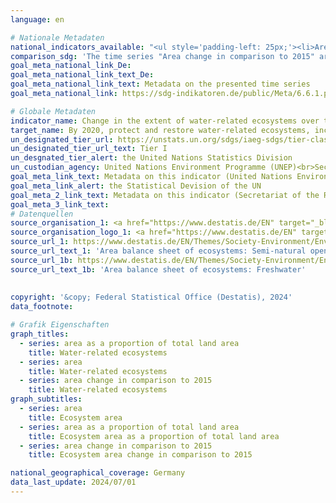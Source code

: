 ```yaml
---
language: en    

# Nationale Metadaten    
national_indicators_available: "<ul style='padding-left: 25px;'><li>Area</li> <li> Area as a proportion of total land area</li> <li> Area change in comparison to 2015</li></ul>"    
comparison_sdg: 'The time series "Area change in comparison to 2015" are compliant with the UN metadata. The time series "Area" and "Area as a proportion of total land area" provide additional information.'    
goal_meta_national_link_De: 
goal_meta_national_link_text_De: 
goal_meta_national_link_text: Metadata on the presented time series
goal_meta_national_link: https://sdg-indikatoren.de/public/Meta/6.6.1.pdf    

# Globale Metadaten    
indicator_name: Change in the extent of water-related ecosystems over time    
target_name: By 2020, protect and restore water-related ecosystems, including mountains, forests, wetlands, rivers, aquifers and lakes    
un_designated_tier_url: https://unstats.un.org/sdgs/iaeg-sdgs/tier-classification/    
un_designated_tier_url_text: Tier I    
un_desgnated_tier_alert: the United Nations Statistics Division    
un_custodian_agency: United Nations Environment Programme (UNEP)<br>Secretariat of the Ramsar Convention on Wetlands    
goal_meta_link_text: Metadata on this indicator (United Nations Environment Programme)    
goal_meta_link_alert: the Statistical Devision of the UN    
goal_meta_2_link_text: Metadata on this indicator (Secretariat of the Ramsar Convention on Wetlands)    
goal_meta_3_link_text:         
# Datenquellen
source_organisation_1: <a href="https://www.destatis.de/EN" target="_blank"> Federal Statistical Office (Destatis) </a>
source_organisation_logo_1: <a href="https://www.destatis.de/EN" target="_blank"><img src="https://sdg-indikatoren.de/public/OrgImgEn/destatis.png" alt="Logo destatis" style="height:60px; width:148px"/></a>
source_url_1: https://www.destatis.de/EN/Themes/Society-Environment/Environment/Environmental-Economic-Accounting/ecosystem-account/Tables/a04-open-areas.html
source_url_text_1: 'Area balance sheet of ecosystems: Semi-natural open areas'
source_url_1b: https://www.destatis.de/EN/Themes/Society-Environment/Environment/Environmental-Economic-Accounting/ecosystem-account/Tables/b01-freshwater.html
source_url_text_1b: 'Area balance sheet of ecosystems: Freshwater'
    
    
copyright: '&copy; Federal Statistical Office (Destatis), 2024'    
data_footnote:     

# Grafik Eigenschaften    
graph_titles:
  - series: area as a proportion of total land area
    title: Water-related ecosystems
  - series: area
    title: Water-related ecosystems
  - series: area change in comparison to 2015
    title: Water-related ecosystems
graph_subtitles:
  - series: area
    title: Ecosystem area
  - series: area as a proportion of total land area
    title: Ecosystem area as a proportion of total land area
  - series: area change in comparison to 2015
    title: Ecosystem area change in comparison to 2015    

national_geographical_coverage: Germany    
data_last_update: 2024/07/01    
---
```


<span></span>